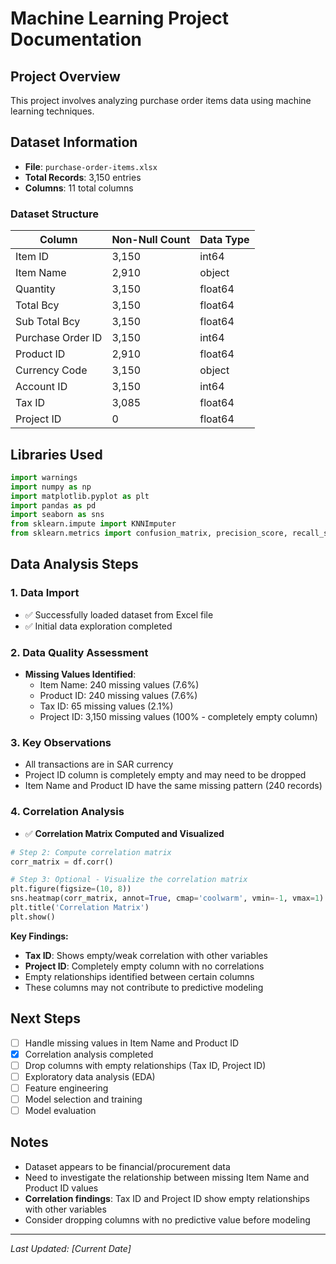 # Machine Learning Project Documentation

## Project Overview
This project involves analyzing purchase order items data using machine learning techniques.

## Dataset Information
- **File**: `purchase-order-items.xlsx`
- **Total Records**: 3,150 entries
- **Columns**: 11 total columns

### Dataset Structure
| Column | Non-Null Count | Data Type |
|--------|----------------|-----------|
| Item ID | 3,150 | int64 |
| Item Name | 2,910 | object |
| Quantity | 3,150 | float64 |
| Total Bcy | 3,150 | float64 |
| Sub Total Bcy | 3,150 | float64 |
| Purchase Order ID | 3,150 | int64 |
| Product ID | 2,910 | float64 |
| Currency Code | 3,150 | object |
| Account ID | 3,150 | int64 |
| Tax ID | 3,085 | float64 |
| Project ID | 0 | float64 |

## Libraries Used
```python
import warnings
import numpy as np
import matplotlib.pyplot as plt
import pandas as pd
import seaborn as sns
from sklearn.impute import KNNImputer
from sklearn.metrics import confusion_matrix, precision_score, recall_score, accuracy_score, f1_score
```

## Data Analysis Steps

### 1. Data Import
- ✅ Successfully loaded dataset from Excel file
- ✅ Initial data exploration completed

### 2. Data Quality Assessment
- **Missing Values Identified**:
  - Item Name: 240 missing values (7.6%)
  - Product ID: 240 missing values (7.6%)
  - Tax ID: 65 missing values (2.1%)
  - Project ID: 3,150 missing values (100% - completely empty column)

### 3. Key Observations
- All transactions are in SAR currency
- Project ID column is completely empty and may need to be dropped
- Item Name and Product ID have the same missing pattern (240 records)

### 4. Correlation Analysis
- ✅ **Correlation Matrix Computed and Visualized**

```python
# Step 2: Compute correlation matrix
corr_matrix = df.corr()

# Step 3: Optional - Visualize the correlation matrix
plt.figure(figsize=(10, 8))
sns.heatmap(corr_matrix, annot=True, cmap='coolwarm', vmin=-1, vmax=1)
plt.title('Correlation Matrix')
plt.show()
```

**Key Findings:**
- **Tax ID**: Shows empty/weak correlation with other variables
- **Project ID**: Completely empty column with no correlations
- Empty relationships identified between certain columns
- These columns may not contribute to predictive modeling

## Next Steps
- [ ] Handle missing values in Item Name and Product ID
- [x] Correlation analysis completed
- [ ] Drop columns with empty relationships (Tax ID, Project ID)
- [ ] Exploratory data analysis (EDA)
- [ ] Feature engineering
- [ ] Model selection and training
- [ ] Model evaluation

## Notes
- Dataset appears to be financial/procurement data
- Need to investigate the relationship between missing Item Name and Product ID values
- **Correlation findings**: Tax ID and Project ID show empty relationships with other variables
- Consider dropping columns with no predictive value before modeling

---
*Last Updated: [Current Date]*